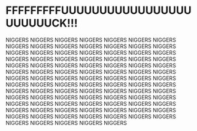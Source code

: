 # FFFFFFFFFUUUUUUUUUUUUUUUUUUUUUUUCK!!!
NIGGERS NIGGERS NIGGERS NIGGERS NIGGERS NIGGERS 
NIGGERS NIGGERS NIGGERS NIGGERS NIGGERS NIGGERS 
NIGGERS NIGGERS NIGGERS NIGGERS NIGGERS NIGGERS 
NIGGERS NIGGERS NIGGERS NIGGERS NIGGERS NIGGERS 
NIGGERS NIGGERS NIGGERS NIGGERS NIGGERS NIGGERS 
NIGGERS NIGGERS NIGGERS NIGGERS NIGGERS NIGGERS 
NIGGERS NIGGERS NIGGERS NIGGERS NIGGERS NIGGERS 
NIGGERS NIGGERS NIGGERS NIGGERS NIGGERS NIGGERS 
NIGGERS NIGGERS NIGGERS NIGGERS NIGGERS NIGGERS 
NIGGERS NIGGERS NIGGERS NIGGERS NIGGERS NIGGERS 
NIGGERS NIGGERS NIGGERS NIGGERS NIGGERS NIGGERS 
NIGGERS NIGGERS NIGGERS NIGGERS NIGGERS NIGGERS 
NIGGERS NIGGERS NIGGERS NIGGERS NIGGERS NIGGERS 
NIGGERS NIGGERS NIGGERS NIGGERS NIGGERS NIGGERS 
NIGGERS NIGGERS NIGGERS NIGGERS NIGGERS NIGGERS 
NIGGERS NIGGERS NIGGERS NIGGERS NIGGERS NIGGERS 